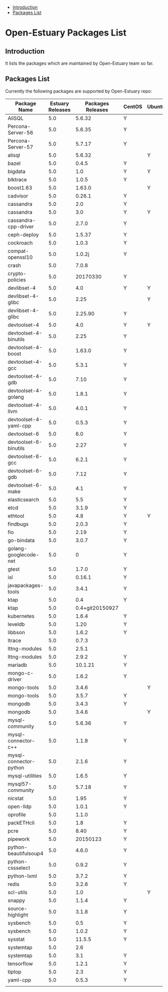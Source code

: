 
* [Introduction](#1)
* [Packages List](#2)


# Open-Estuary Packages List
## <a name="1">Introduction</a>  
It lists the packages which are maintained by Open-Estuary team so far.

## <a name="2">Packages List</a> 
Currently the following packages are supported by Open-Estuary repo:

|Package Name|Estuary Releases|Packages Releases|CentOS|Ubuntu|Debian|Notes|
|--|--|--|--|--|--|--|
|AliSQL|5.0|5.6.32|Y||||
|Percona-Server-56|5.0|5.6.35|Y||||
|Percona-Server-57|5.0|5.7.17|Y||||
|alisql|5.0|5.6.32||Y|||
|bazel|5.0|0.4.5|Y||||
|bigdata|5.0|1.0|Y|Y|Y||
|blktrace|5.0|1.0.5|Y||||
|boost1.63|5.0|1.63.0||Y|||
|cadvisor|5.0|0.26.1|Y||||
|cassandra|5.0|2.0|Y||||
|cassandra|5.0|3.0|Y|Y|||
|cassandra-cpp-driver|5.0|2.7.0|Y||||
|ceph-deploy|5.0|1.5.37|Y||||
|cockroach|5.0|1.0.3|Y||||
|compat-openssl10|5.0|1.0.2j|Y||||
|crash|5.0|7.0.8|||Y||
|crypto-policies|5.0|20170330|Y||||
|devlibset-4|5.0|4.0|Y|Y|||
|devlibset-4-glibc|5.0|2.25||Y|||
|devlibset-4-glibc|5.0|2.25.90|Y||||
|devtoolset-4|5.0|4.0|Y|Y|||
|devtoolset-4-binutils|5.0|2.25|Y||||
|devtoolset-4-boost|5.0|1.63.0|Y||||
|devtoolset-4-gcc|5.0|5.3.1|Y||||
|devtoolset-4-gdb|5.0|7.10|Y||||
|devtoolset-4-golang|5.0|1.8.1|Y||||
|devtoolset-4-llvm|5.0|4.0.1|Y||||
|devtoolset-4-yaml-cpp|5.0|0.5.3|Y||||
|devtoolset-6|5.0|6.0|Y||||
|devtoolset-6-binutils|5.0|2.27|Y||||
|devtoolset-6-gcc|5.0|6.2.1|Y||||
|devtoolset-6-gdb|5.0|7.12|Y||||
|devtoolset-6-make|5.0|4.1|Y||||
|elasticsearch|5.0|5.5|Y||||
|etcd|5.0|3.1.9|Y||||
|ethtool|5.0|4.8|Y|Y|Y||
|findbugs|5.0|2.0.3|Y||||
|fio|5.0|2.19|Y||||
|go-bindata|5.0|3.0.7|Y||||
|golang-googlecode-net|5.0|0|Y||||
|gtest|5.0|1.7.0|Y||||
|isl|5.0|0.16.1|Y||||
|javapackages-tools|5.0|3.4.1|Y||||
|ktap|5.0|0.4|Y||||
|ktap|5.0|0.4+git20150927|||Y||
|kubernetes|5.0|1.6.4|Y||||
|leveldb|5.0|1.20|Y||||
|libbson|5.0|1.6.2|Y||||
|ltrace|5.0|0.7.3|||Y||
|lttng-modules|5.0|2.5.1|||Y||
|lttng-modules|5.0|2.9.2|Y||||
|mariadb|5.0|10.1.21|Y||||
|mongo-c-driver|5.0|1.6.2|Y||||
|mongo-tools|5.0|3.4.6||Y|||
|mongo-tools|5.0|3.5.7|Y||||
|mongodb|5.0|3.4.3|Y||||
|mongodb|5.0|3.4.6||Y|||
|mysql-community|5.0|5.6.36|Y||||
|mysql-connector-c++|5.0|1.1.8|Y||||
|mysql-connector-python|5.0|2.1.6|Y||||
|mysql-utilities|5.0|1.6.5|Y||||
|mysql57-community|5.0|5.7.18|Y||||
|nicstat|5.0|1.95|Y||||
|open-lldp|5.0|1.0.1|Y||||
|oprofile|5.0|1.1.0|||Y||
|packETHcli|5.0|1.8|Y||||
|pcre|5.0|8.40|Y||||
|pipework|5.0|20150123|Y||||
|python-beautifulsoup4|5.0|4.6.0|Y||||
|python-cssselect|5.0|0.9.2|Y||||
|python-lxml|5.0|3.7.2|Y||||
|redis|5.0|3.2.8|Y||||
|scl-utils|5.0|1.0||Y|||
|snappy|5.0|1.1.4|Y||||
|source-highlight|5.0|3.1.8|Y||||
|sysbench|5.0|0.5|Y||||
|sysbench|5.0|1.0.2|Y||||
|sysstat|5.0|11.5.5|Y||||
|systemtap|5.0|2.6|||Y||
|systemtap|5.0|3.1|Y||||
|tensorflow|5.0|1.2.1|Y||||
|tiptop|5.0|2.3|Y||Y||
|yaml-cpp|5.0|0.5.3|Y||||
||||||||
